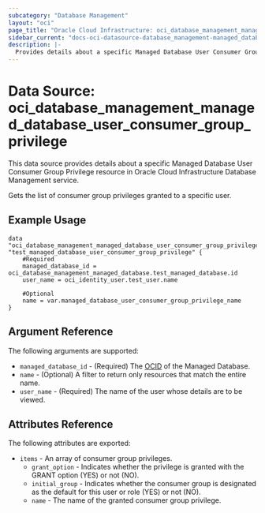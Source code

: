 ```yaml
---
subcategory: "Database Management"
layout: "oci"
page_title: "Oracle Cloud Infrastructure: oci_database_management_managed_database_user_consumer_group_privilege"
sidebar_current: "docs-oci-datasource-database_management-managed_database_user_consumer_group_privilege"
description: |-
  Provides details about a specific Managed Database User Consumer Group Privilege in Oracle Cloud Infrastructure Database Management service
---
```


# Data Source: oci_database_management_managed_database_user_consumer_group_privilege
This data source provides details about a specific Managed Database User Consumer Group Privilege resource in Oracle Cloud Infrastructure Database Management service.

Gets the list of consumer group privileges granted to a specific user.

## Example Usage

```hcl
data "oci_database_management_managed_database_user_consumer_group_privilege" "test_managed_database_user_consumer_group_privilege" {
	#Required
	managed_database_id = oci_database_management_managed_database.test_managed_database.id
	user_name = oci_identity_user.test_user.name

	#Optional
	name = var.managed_database_user_consumer_group_privilege_name
}
```

## Argument Reference

The following arguments are supported:

* `managed_database_id` - (Required) The [OCID](https://docs.cloud.oracle.com/iaas/Content/General/Concepts/identifiers.htm) of the Managed Database.
* `name` - (Optional) A filter to return only resources that match the entire name.
* `user_name` - (Required) The name of the user whose details are to be viewed.


## Attributes Reference

The following attributes are exported:

* `items` - An array of consumer group privileges.
	* `grant_option` - Indicates whether the privilege is granted with the GRANT option (YES) or not (NO).
	* `initial_group` - Indicates whether the consumer group is designated as the default for this user or role (YES) or not (NO).
	* `name` - The name of the granted consumer group privilege.

